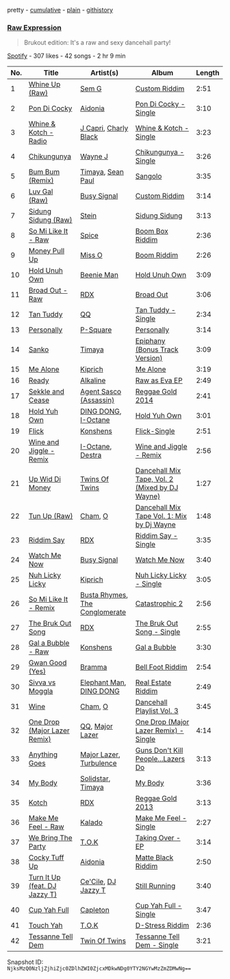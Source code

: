 pretty - [cumulative](/playlists/cumulative/3yUO32lGCEnAfFGORSEsy4.md) - [plain](/playlists/plain/3yUO32lGCEnAfFGORSEsy4) - [githistory](https://github.githistory.xyz/mackorone/spotify-playlist-archive/blob/main/playlists/plain/3yUO32lGCEnAfFGORSEsy4)

### [Raw Expression](https://open.spotify.com/playlist/3yUO32lGCEnAfFGORSEsy4)

> Brukout edition: It's a raw and sexy dancehall party!

[Spotify](https://open.spotify.com/user/spotify) - 307 likes - 42 songs - 2 hr 9 min

| No. | Title | Artist(s) | Album | Length |
|---|---|---|---|---|
| 1 | [Whine Up \(Raw\)](https://open.spotify.com/track/1spNzvIJws5TO1ndJg1Ve5) | [Sem G](https://open.spotify.com/artist/5CCXlkV2BqKzd0xRPTMRmB) | [Custom Riddim](https://open.spotify.com/album/6nnS6YDUdEjQbvU1hPOLgn) | 2:51 |
| 2 | [Pon Di Cocky](https://open.spotify.com/track/1BzxmGvShJ3W9b4Amh0kJ5) | [Aidonia](https://open.spotify.com/artist/5mYWkDD4b1eM4ZjFq5axxs) | [Pon Di Cocky \- Single](https://open.spotify.com/album/0Ww3n3dfssmNxSh5DlepDr) | 3:10 |
| 3 | [Whine & Kotch \- Radio](https://open.spotify.com/track/6pNWsPS93NXjzgjRyCB4fY) | [J Capri](https://open.spotify.com/artist/6rgMAmoutpto9ded7xYd20), [Charly Black](https://open.spotify.com/artist/5sK8BsvyDl4TFA6KaBf8or) | [Whine & Kotch \- Single](https://open.spotify.com/album/7GEez0YRjAId4UcKWjd9R4) | 3:23 |
| 4 | [Chikungunya](https://open.spotify.com/track/2usjFIPHRVelmHbKbzrCeS) | [Wayne J](https://open.spotify.com/artist/7apNIuNMajUbUcgFYyiTjG) | [Chikungunya \- Single](https://open.spotify.com/album/7K2lZYmcDurf2j3K9EawGI) | 3:26 |
| 5 | [Bum Bum \(Remix\)](https://open.spotify.com/track/1Y76C380CAm8rvW22NBwr2) | [Timaya](https://open.spotify.com/artist/7gEgjd9W1P1iAD9FbubrqC), [Sean Paul](https://open.spotify.com/artist/3Isy6kedDrgPYoTS1dazA9) | [Sangolo](https://open.spotify.com/album/2LN4I8RNJ5ueezDNECNvnH) | 3:35 |
| 6 | [Luv Gal \(Raw\)](https://open.spotify.com/track/3prT4qkW5Y5KEoE5JzSwPZ) | [Busy Signal](https://open.spotify.com/artist/4RfTXjK9aiiIKDaKUHpL57) | [Custom Riddim](https://open.spotify.com/album/6nnS6YDUdEjQbvU1hPOLgn) | 3:14 |
| 7 | [Sidung Sidung \(Raw\)](https://open.spotify.com/track/13Gc7D4WgMaIStTeDkX6wH) | [Stein](https://open.spotify.com/artist/0gZ94YliBPeRCBE5FRtjw3) | [Sidung Sidung](https://open.spotify.com/album/502ahVdiMYC4AcyvyExGzU) | 3:13 |
| 8 | [So Mi Like It \- Raw](https://open.spotify.com/track/3Cu3lT6wryOucvmzCCvRl3) | [Spice](https://open.spotify.com/artist/0EIFSPrbWXU4Ljp3OBjkqs) | [Boom Box Riddim](https://open.spotify.com/album/4HjnpN4E1MDr0anJ9TyEay) | 2:36 |
| 9 | [Money Pull Up](https://open.spotify.com/track/1uEwBmpetNcbyCsgqmVxp6) | [Miss O](https://open.spotify.com/artist/5TCw1uzcu7UWbl8Cj7aUcg) | [Boom Riddim](https://open.spotify.com/album/5iUgilCv1LIyTQnHegqe6m) | 2:26 |
| 10 | [Hold Unuh Own](https://open.spotify.com/track/07I2t6AlitygHRPhM5BONy) | [Beenie Man](https://open.spotify.com/artist/4L3GTE04bW5N7azA9QPhjA) | [Hold Unuh Own](https://open.spotify.com/album/5Jb27DQ4iwGGLZhCxPa2uj) | 3:09 |
| 11 | [Broad Out \- Raw](https://open.spotify.com/track/5LHlIudAN2fauwWF1fAcqJ) | [RDX](https://open.spotify.com/artist/4GpVRyxDYccJrbQkO3KWws) | [Broad Out](https://open.spotify.com/album/6gAYG7RjiDv3Ml7H2jOEJU) | 3:06 |
| 12 | [Tan Tuddy](https://open.spotify.com/track/5U2pAv6PjbMK5PHy9aJ30Z) | [QQ](https://open.spotify.com/artist/06SIuEAp0Cqena9c2bZfgq) | [Tan Tuddy \- Single](https://open.spotify.com/album/219eGlm5GOH5TU7yPPaSx7) | 2:34 |
| 13 | [Personally](https://open.spotify.com/track/0uK2d3mNUFE2iSLWBEE138) | [P\-Square](https://open.spotify.com/artist/42IUN9kTPdUdI1kre6L7Wk) | [Personally](https://open.spotify.com/album/346ALZtW5vMjS0W9e3cyqQ) | 3:14 |
| 14 | [Sanko](https://open.spotify.com/track/2xtnyvIh9I7WMVr0cOu12U) | [Timaya](https://open.spotify.com/artist/7gEgjd9W1P1iAD9FbubrqC) | [Epiphany \(Bonus Track Version\)](https://open.spotify.com/album/6XLRfsaOf4r8eiBUN9pDWn) | 3:09 |
| 15 | [Me Alone](https://open.spotify.com/track/63LAGY7KLbltZOFsqEno2Z) | [Kiprich](https://open.spotify.com/artist/1K6FlvOftq7555uvKY0m5v) | [Me Alone](https://open.spotify.com/album/06dTmnZOv3Q9EwK9etSZZF) | 3:19 |
| 16 | [Ready](https://open.spotify.com/track/5sDwFm4RcTERzlpzohKgcl) | [Alkaline](https://open.spotify.com/artist/2LIAgeQ5NZurwixfoG3CWZ) | [Raw as Eva EP](https://open.spotify.com/album/4xrq2zp164pr1el8bDDLlK) | 2:49 |
| 17 | [Sekkle and Cease](https://open.spotify.com/track/3AEUdAahhkgPZ8jan4OPHo) | [Agent Sasco \(Assassin\)](https://open.spotify.com/artist/0CiLVKp7LJTm0c8jdUmQNy) | [Reggae Gold 2014](https://open.spotify.com/album/6m1RHSRiyDR733BShmmtuf) | 2:41 |
| 18 | [Hold Yuh Own](https://open.spotify.com/track/5XkKSEdRjMSYNOv2QV2938) | [DING DONG](https://open.spotify.com/artist/351x2S7CduShTNvtzgkMl7), [I\-Octane](https://open.spotify.com/artist/2T5FHRvBN0LYvlvDoU89dS) | [Hold Yuh Own](https://open.spotify.com/album/3Ur8FGJjKOl1j7nC1tL84s) | 3:01 |
| 19 | [Flick](https://open.spotify.com/track/6DZe9W8l6rW4Mdht6BWJND) | [Konshens](https://open.spotify.com/artist/3nwYsifpwrKmCIpw4i0HDW) | [Flick\-Single](https://open.spotify.com/album/1QUpg64KemHTCvzMEZdpnW) | 2:51 |
| 20 | [Wine and Jiggle \- Remix](https://open.spotify.com/track/0k9fNfWaP7rkmyO5cPXAD6) | [I\-Octane](https://open.spotify.com/artist/2T5FHRvBN0LYvlvDoU89dS), [Destra](https://open.spotify.com/artist/0xMFjTpcN1zaf1ZU5NaNmk) | [Wine and Jiggle \- Remix](https://open.spotify.com/album/1AxcRxxqKAtwMJ3lxr9gDA) | 2:56 |
| 21 | [Up Wid Di Money](https://open.spotify.com/track/4wlh7ahjpX6SMXnDHFv7cf) | [Twins Of Twins](https://open.spotify.com/artist/6Da0wir7fJJkkIqM6UaHNK) | [Dancehall Mix Tape, Vol\. 2 \(Mixed by DJ Wayne\)](https://open.spotify.com/album/5ueiw43Xkliz4bT1s9xMyI) | 1:27 |
| 22 | [Tun Up \(Raw\)](https://open.spotify.com/track/5ZI5mphraeOlo8aV8gyR8W) | [Cham](https://open.spotify.com/artist/5G8IlDlnPQPN4YmtJ6NDxK), [O](https://open.spotify.com/artist/4sCLCgeGyiK20qVjrwYB4b) | [Dancehall Mix Tape Vol\. 1: Mix by Dj Wayne](https://open.spotify.com/album/0GweG4seTUWRYYCXivYh2m) | 1:48 |
| 23 | [Riddim Say](https://open.spotify.com/track/7JhebiszpIziMWmHBp2E1l) | [RDX](https://open.spotify.com/artist/4GpVRyxDYccJrbQkO3KWws) | [Riddim Say \- Single](https://open.spotify.com/album/3KCUMxsZ7pjlRMHOMWgXGe) | 3:35 |
| 24 | [Watch Me Now](https://open.spotify.com/track/6HXXkkqeyNaVIH7f6al0S4) | [Busy Signal](https://open.spotify.com/artist/4RfTXjK9aiiIKDaKUHpL57) | [Watch Me Now](https://open.spotify.com/album/1ntDC3ut4LrJwlfFZzcApY) | 3:40 |
| 25 | [Nuh Licky Licky](https://open.spotify.com/track/6x1kHESfQCre33cyrcsl04) | [Kiprich](https://open.spotify.com/artist/1K6FlvOftq7555uvKY0m5v) | [Nuh Licky Licky \- Single](https://open.spotify.com/album/4GteMlwW4Rg7DB28djtLG1) | 3:05 |
| 26 | [So Mi Like It \- Remix](https://open.spotify.com/track/4XwZl1uHX2HPb8in1eu6hb) | [Busta Rhymes](https://open.spotify.com/artist/1YfEcTuGvBQ8xSD1f53UnK), [The Conglomerate](https://open.spotify.com/artist/1CYOP1c5fDlT3jFhEuMikF) | [Catastrophic 2](https://open.spotify.com/album/3ayFdF3gGMn72tgGfu2G94) | 2:56 |
| 27 | [The Bruk Out Song](https://open.spotify.com/track/5k0nzfSO9qYM3vZd7g5Hyt) | [RDX](https://open.spotify.com/artist/4GpVRyxDYccJrbQkO3KWws) | [The Bruk Out Song \- Single](https://open.spotify.com/album/1pbXyRjVgQWpt7KTwlSDvV) | 2:55 |
| 28 | [Gal a Bubble \- Raw](https://open.spotify.com/track/2bvFZtQc3JbD5ZSA6cwvjq) | [Konshens](https://open.spotify.com/artist/3nwYsifpwrKmCIpw4i0HDW) | [Gal a Bubble](https://open.spotify.com/album/78ye6DakWA48XtSsBDD86O) | 3:30 |
| 29 | [Gwan Good \(Yes\)](https://open.spotify.com/track/4bdBKl86l7e9UfdvTfoMER) | [Bramma](https://open.spotify.com/artist/6MCVsi6GS30CyBcLvhKcRg) | [Bell Foot Riddim](https://open.spotify.com/album/6u8bCRB5NWFWVoas0aJ9FZ) | 2:54 |
| 30 | [Sivva vs Moggla](https://open.spotify.com/track/4CRLMDK5EZFabFMlnFnpJX) | [Elephant Man](https://open.spotify.com/artist/6NOvBZrkd83MSD51xkq4on), [DING DONG](https://open.spotify.com/artist/351x2S7CduShTNvtzgkMl7) | [Real Estate Riddim](https://open.spotify.com/album/61botM0358uP1LKborxa5E) | 2:49 |
| 31 | [Wine](https://open.spotify.com/track/7hezVPTsmm6yW3algVMmVr) | [Cham](https://open.spotify.com/artist/5G8IlDlnPQPN4YmtJ6NDxK), [O](https://open.spotify.com/artist/4sCLCgeGyiK20qVjrwYB4b) | [Dancehall Playlist Vol\. 3](https://open.spotify.com/album/40ajc00D1twBntrNRIy5IL) | 3:45 |
| 32 | [One Drop \(Major Lazer Remix\)](https://open.spotify.com/track/0VlEi9JtkfpG3HB8QBUHXG) | [QQ](https://open.spotify.com/artist/06SIuEAp0Cqena9c2bZfgq), [Major Lazer](https://open.spotify.com/artist/738wLrAtLtCtFOLvQBXOXp) | [One Drop \(Major Lazer Remix\) \- Single](https://open.spotify.com/album/7rw6EB6CbmqBbGpdUVCiFC) | 4:14 |
| 33 | [Anything Goes](https://open.spotify.com/track/2jhWBExVr3FC0OClVj34zm) | [Major Lazer](https://open.spotify.com/artist/738wLrAtLtCtFOLvQBXOXp), [Turbulence](https://open.spotify.com/artist/071vBgcrWSy5w3RmhMZpOb) | [Guns Don't Kill People...Lazers Do](https://open.spotify.com/album/4ICw5ualRoQjCO8K61B6i7) | 3:13 |
| 34 | [My Body](https://open.spotify.com/track/0J7DZ1EoO3QdsatzmDtdAZ) | [Solidstar](https://open.spotify.com/artist/1Nuq9WJb01OoR56vu02bhX), [Timaya](https://open.spotify.com/artist/7gEgjd9W1P1iAD9FbubrqC) | [My Body](https://open.spotify.com/album/6oeh0i6i8LG9JgXRG4HQk3) | 3:36 |
| 35 | [Kotch](https://open.spotify.com/track/06sYBhXjzVvv818nOUMyDU) | [RDX](https://open.spotify.com/artist/2BY9mNvxYerBu88KJ5YB0V) | [Reggae Gold 2013](https://open.spotify.com/album/6FaPULvv6mllRzy80J879B) | 3:13 |
| 36 | [Make Me Feel \- Raw](https://open.spotify.com/track/41WD7y6TewtqDgJglJJEmB) | [Kalado](https://open.spotify.com/artist/49LHSIccKp7CYrofg0HHTA) | [Make Me Feel \- Single](https://open.spotify.com/album/5JqDC629uwZb7c9SPA7mf4) | 2:27 |
| 37 | [We Bring The Party](https://open.spotify.com/track/2p2n9MH5yVTsiqKj88o61E) | [T.O.K](https://open.spotify.com/artist/06JH3wcXkJg7eoxZVMO1UX) | [Taking Over \- EP](https://open.spotify.com/album/4TpadfL2W8Re5B8Cg1WNbk) | 3:14 |
| 38 | [Cocky Tuff Up](https://open.spotify.com/track/6jKNYORXeWGGGiSkj1sBZu) | [Aidonia](https://open.spotify.com/artist/5mYWkDD4b1eM4ZjFq5axxs) | [Matte Black Riddim](https://open.spotify.com/album/4iSfhNdg4CcSoHBZ8MNR0S) | 2:50 |
| 39 | [Turn It Up \(feat\. DJ Jazzy T\)](https://open.spotify.com/track/5DycXVa4e82E6k9M15Nf51) | [Ce'Cile](https://open.spotify.com/artist/1RnGhd2JfN5nbVOvYmhDyO), [DJ Jazzy T](https://open.spotify.com/artist/4DxQlFDzfkQjyU9mrqcV4Q) | [Still Running](https://open.spotify.com/album/0ZEmsBG911uKT7CJxlF0DS) | 3:40 |
| 40 | [Cup Yah Full](https://open.spotify.com/track/41gA2hLHRJW4bC40lm2X7R) | [Capleton](https://open.spotify.com/artist/21J3YJTyq1biE3SvSNjzuf) | [Cup Yah Full \- Single](https://open.spotify.com/album/1GIhVkizUAMw7Zci6DMPdG) | 3:47 |
| 41 | [Touch Yah](https://open.spotify.com/track/0K22864F8jwAymy5JsopR9) | [T.O.K](https://open.spotify.com/artist/06JH3wcXkJg7eoxZVMO1UX) | [D\-Stress Riddim](https://open.spotify.com/album/2HOMRFOtWZrMdHkGqyuQJR) | 2:36 |
| 42 | [Tessanne Tell Dem](https://open.spotify.com/track/0IqAVLRSSNDybTiD4NXMWo) | [Twin Of Twins](https://open.spotify.com/artist/3kkI2L53bVPB958OJbsUg8) | [Tessanne Tell Dem \- Single](https://open.spotify.com/album/77eG5ngHcacQMWKKyutofb) | 3:21 |

Snapshot ID: `NjksMzQ0NzljZjhiZjc0ZDlhZWI0ZjcxMDkwNDg0YTY2NGYwMzZmZDMwNg==`